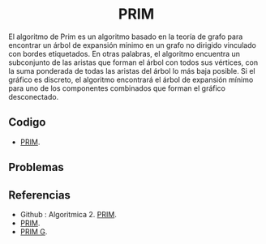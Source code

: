 <h1 align="center"> PRIM </h1>

El algoritmo de Prim es un algoritmo basado en la teoría de grafo para encontrar un árbol de expansión mínimo en un grafo no dirigido vinculado con bordes etiquetados.
En otras palabras, el algoritmo encuentra un subconjunto de las aristas que forman el árbol con todos sus vértices, con la suma ponderada de todas las aristas del árbol lo más baja posible. Si el gráfico es discreto, el algoritmo encontrará el árbol de expansión mínimo para uno de los componentes combinados que forman el gráfico desconectado.

## Codigo

* [PRIM](https://github.com/HugoAlejandro2002/Algoritmos-y-Estructuras-de-Datos/blob/main/Estructuras%20de%20Datos/Union%20Find/unionFind.cpp).

## Problemas


## Referencias 
* Github : Algoritmica 2. [PRIM](https://github.com/PaulLandaeta/algoritmica2/blob/master/contenido/Estructura_de_datos/Union_Find/unionFind.cpp).
* [PRIM](https://es.m.wikipedia.org/wiki/Estructura_de_datos_para_conjuntos_disjuntos).
* [PRIM G](https://jariasf.wordpress.com/2012/04/02/disjoint-set-union-find/).

